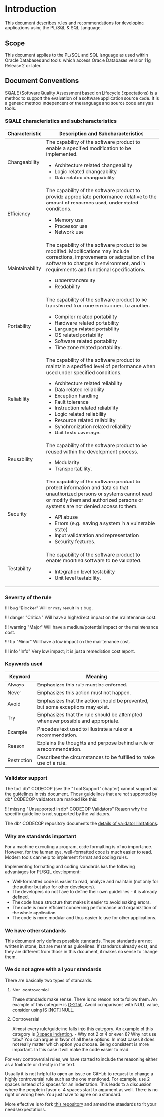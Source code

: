 # Introduction

This document describes rules and recommendations for developing applications using the PL/SQL & SQL Language. 

## Scope

This document applies to the PL/SQL and SQL language as used within Oracle Databases and tools, which access Oracle Databases version 11g Release 2 or later.

## Document Conventions

SQALE (Software Quality Assessment based on Lifecycle Expectations) is a method to support the evaluation of a software application source code. It is a generic method, independent of the language and source code analysis tools.

### SQALE characteristics and subcharacteristics

Characteristic | Description and Subcharacteristics
-------------- | ----------------------------------
Changeability  | The capability of the software product to enable a specified modification to be implemented.<ul><li>Architecture related changeability</li><li>Logic related changeability</li><li>Data related changeability</li><ul>
Efficiency | The capability of the software product to provide appropriate performance, relative to the amount of resources used, under stated conditions.<ul><li>Memory use</li><li>Processor use</li><li>Network use</li></ul>
Maintainability | The capability of the software product to be modified. Modifications may include corrections, improvements or adaptation of the software to changes in environment, and in requirements and functional specifications.<ul><li>Understandability</li><li>Readability</li></ul>
Portability | The capability of the software product to be transferred from one environment to another.<ul><li>Compiler related portability</li><li>Hardware related portability</li><li>Language related portability</li><li>OS related portability</li><li>Software related portability</li><li>Time zone related portability.</li></ul>
Reliability | The capability of the software product to maintain a specified level of performance when used under specified conditions.<ul><li>Architecture related reliability</li><li>Data related reliability</li><li>Exception handling</li><li>Fault tolerance</li><li>Instruction related reliability</li><li>Logic related reliability</li><li>Resource related reliability</li><li>Synchronization related reliability</li><li>Unit tests coverage.</li></ul>
Reusability | The capability of the software product to be reused within the development process.<ul><li>Modularity</li><li>Transportability.</li></ul>
Security | The capability of the software product to protect information and data so that unauthorized persons or systems cannot read or modify them and authorized persons or systems are not denied access to them.<ul><li>API abuse</li><li>Errors (e.g. leaving a system in a vulnerable state)</li><li>Input validatation and representation</li><li>Security features.</li></ul>
Testability | The capability of the software product to enable modified software to be validated.<ul><li>Integration level testability</li><li>Unit level testability.</li></ul>

### Severity of the rule

!!! bug "Blocker"
    Will or may result in a bug.

!!! danger "Critical"
    Will have a high/direct impact on the maintenance cost.

!!! warning "Major"
    Will have a medium/potential impact on the maintenance cost.

!!! tip "Minor"
    Will have a low impact on the maintenance cost.

!!! info "Info"
    Very low impact; it is just a remediation cost report.

### Keywords used

Keyword     | Meaning
----------- | -------
Always      | Emphasizes this rule must be enforced.
Never       | Emphasizes this action must not happen.
Avoid       | Emphasizes that the action should be prevented, but some exceptions may exist.
Try         | Emphasizes that the rule should be attempted whenever possible and appropriate.
Example     | Precedes text used to illustrate a rule or a recommendation.
Reason      | Explains the thoughts and purpose behind a rule or a recommendation.
Restriction | Describes the circumstances to be fulfilled to make use of a rule.

### Validator support ###

The tool db\* CODECOP (see the "Tool Support" chapter) cannot support *all* the guidelines in this document. Those guidelines that are *not* supported by db\* CODECOP validators are marked like this:

!!! missing "Unsupported in db\* CODECOP Validators"
    Reason why the specific guideline is not supported by the validators.

The db\* CODECOP repository documents the [details of validator limitations](https://github.com/Trivadis/plsql-cop-cli/blob/main/validator-limitations.md#guidelines).

### Why are standards important

For a machine executing a program, code formatting is of no importance. However, for the human eye, well-formatted code is much easier to read. Modern tools can help to implement format and coding rules.

Implementing formatting and coding standards has the following advantages for PL/SQL development:

* Well-formatted code is easier to read, analyze and maintain (not only for the author but also for other developers).
* The developers do not have to define their own guidelines - it is already defined.
* The code has a structure that makes it easier to avoid making errors.
* The code is more efficient concerning performance and organization of the whole application.
* The code is more modular and thus easier to use for other applications.

### We have other standards

This document only defines possible standards. These standards are not written in stone, but are meant as guidelines. If standards already exist, and they are different from those in this document, it makes no sense to change them.
 
### We do not agree with all your standards

There are basically two types of standards.

1. Non-controversial 

    These standards make sense. There is no reason not to follow them. An example of this category is [G-2150](../../4-language-usage/2-variables-and-types/1-general/g-2150): Avoid comparisons with NULL value, consider using IS [NOT] NULL.

2. Controversial

    Almost every rule/guideline falls into this category. An example of this category is [3 space indention](../../3-coding-style/coding-style/#rules). - Why not 2 or 4 or even 8? Why not use tabs? You can argue in favor of all these options. In most cases it does not really matter which option you choose. Being consistent is more important. In this case it will make the code easier to read.

For very controversial rules, we have started to include the reasoning either as a footnote or directly in the text.

Usually it is not helpful to open an issue on GitHub to request to change a highly controversial rule such as the one mentioned. For example, use 2 spaces instead of 3 spaces for an indentation. This leads to a discussion where the people in favor of 4 spaces start to argument as well. There is no right or wrong here. You just have to agree on a standard.

More effective is to fork [this repository](https://github.com/Trivadis/plsql-and-sql-coding-guidelines) and amend the standards to fit your needs/expectations.
